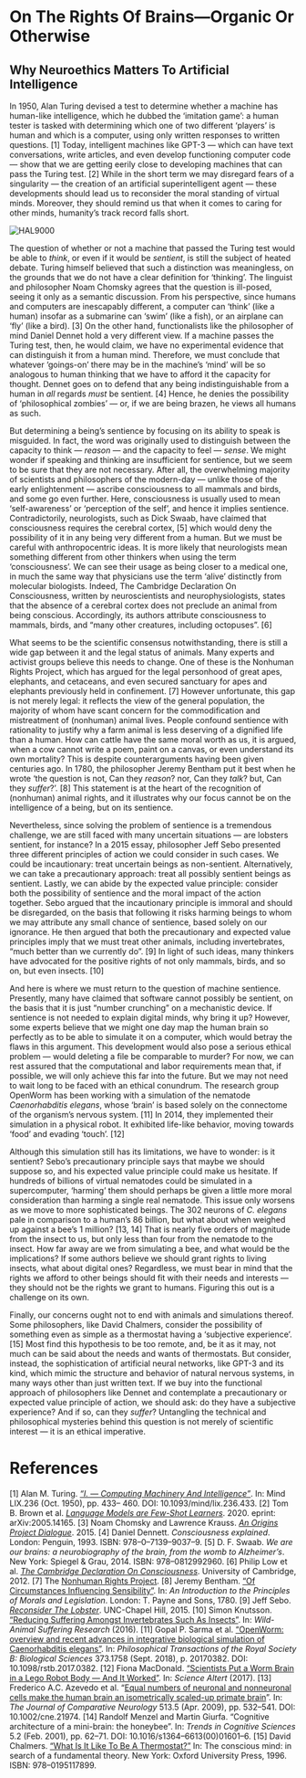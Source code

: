 On The Rights Of Brains—Organic Or Otherwise
===
Why Neuroethics Matters To Artificial Intelligence
---

In 1950, Alan Turing devised a test to determine whether a machine has human-like intelligence, which he dubbed the ‘imitation game’: a human tester is tasked with determining which one of two different ‘players’ is human and which is a computer, using only written responses to written questions. [1] Today, intelligent machines like GPT-3 — which can have text conversations, write articles, and even develop functioning computer code — show that we are getting eerily close to developing machines that can pass the Turing test. [2] While in the short term we may disregard fears of a singularity — the creation of an artificial superintelligent agent — these developments should lead us to reconsider the moral standing of virtual minds. Moreover, they should remind us that when it comes to caring for other minds, humanity’s track record falls short.

![HAL9000](https://miro.medium.com/max/3600/1*hRRLnrJODSlC2Er2AhIqNg.jpeg)

The question of whether or not a machine that passed the Turing test would be able to *think*, or even if it would be *sentient*, is still the subject of heated debate. Turing himself believed that such a distinction was meaningless, on the grounds that we do not have a clear definition for ‘thinking’. The linguist and philosopher Noam Chomsky agrees that the question is ill-posed, seeing it only as a semantic discussion. From his perspective, since humans and computers are inescapably different, a computer can ‘think’ (like a human) insofar as a submarine can ‘swim’ (like a fish), or an airplane can ‘fly’ (like a bird). [3] On the other hand, functionalists like the philosopher of mind Daniel Dennet hold a very different view. If a machine passes the Turing test, then, he would claim, we have no experimental evidence that can distinguish it from a human mind. Therefore, we must conclude that whatever ‘goings-on’ there may be in the machine’s ‘mind’ will be so analogous to human thinking that we have to afford it the capacity for thought. Dennet goes on to defend that any being indistinguishable from a human in *all* regards *must* be sentient. [4] Hence, he denies the possibility of ‘philosophical zombies’ — or, if we are being brazen, he views all humans as such.

But determining a being’s sentience by focusing on its ability to speak is misguided. In fact, the word was originally used to distinguish between the capacity to think — *reason* — and the capacity to feel — *sense*. We might wonder if speaking and thinking are insufficient for sentience, but we seem to be sure that they are not necessary. After all, the overwhelming majority of scientists and philosophers of the modern-day — unlike those of the early enlightenment — ascribe consciousness to all mammals and birds, and some go even further. Here, consciousness is usually used to mean ‘self-awareness’ or ‘perception of the self’, and hence it implies sentience. Contradictorily, neurologists, such as Dick Swaab, have claimed that consciousness requires the cerebral cortex, [5] which would deny the possibility of it in any being very different from a human. But we must be careful with anthropocentric ideas. It is more likely that neurologists mean something different from other thinkers when using the term ‘consciousness’. We can see their usage as being closer to a medical one, in much the same way that physicians use the term ‘alive’ distinctly from molecular biologists. Indeed, The Cambridge Declaration On Consciousness, written by neuroscientists and neurophysiologists, states that the absence of a cerebral cortex does not preclude an animal from being conscious. Accordingly, its authors attribute consciousness to mammals, birds, and “many other creatures, including octopuses”. [6]

What seems to be the scientific consensus notwithstanding, there is still a wide gap between it and the legal status of animals. Many experts and activist groups believe this needs to change. One of these is the Nonhuman Rights Project, which has argued for the legal personhood of great apes, elephants, and cetaceans, and even secured sanctuary for apes and elephants previously held in confinement. [7] However unfortunate, this gap is not merely legal: it reflects the view of the general population, the majority of whom have scant concern for the commodification and mistreatment of (nonhuman) animal lives. People confound sentience with rationality to justify why a farm animal is less deserving of a dignified life than a human. How can cattle have the same moral worth as us, it is argued, when a cow cannot write a poem, paint on a canvas, or even understand its own mortality? This is despite counterarguments having been given centuries ago. In 1780, the philosopher Jeremy Bentham put it best when he wrote ‘the question is not, Can they *reason*? nor, Can they *talk*? but, Can they *suffer*?’. [8] This statement is at the heart of the recognition of (nonhuman) animal rights, and it illustrates why our focus cannot be on the intelligence of a being, but on its sentience.

Nevertheless, since solving the problem of sentience is a tremendous challenge, we are still faced with many uncertain situations — are lobsters sentient, for instance? In a 2015 essay, philosopher Jeff Sebo presented three different principles of action we could consider in such cases. We could be incautionary: treat uncertain beings as non-sentient. Alternatively, we can take a precautionary approach: treat all possibly sentient beings as sentient. Lastly, we can abide by the expected value principle: consider both the possibility of sentience and the moral impact of the action together. Sebo argued that the incautionary principle is immoral and should be disregarded, on the basis that following it risks harming beings to whom we may attribute any small chance of sentience, based solely on our ignorance. He then argued that both the precautionary and expected value principles imply that we must treat other animals, including invertebrates, “much better than we currently do”. [9] In light of such ideas, many thinkers have advocated for the positive rights of not only mammals, birds, and so on, but even insects. [10]

And here is where we must return to the question of machine sentience. Presently, many have claimed that software cannot possibly be sentient, on the basis that it is just “number crunching” on a mechanistic device. If sentience is not needed to explain digital minds, why bring it up? However, some experts believe that we might one day map the human brain so perfectly as to be able to simulate it on a computer, which would betray the flaws in this argument. This development would also pose a serious ethical problem — would deleting a file be comparable to murder? For now, we can rest assured that the computational and labor requirements mean that, if possible, we will only achieve this far into the future. But we may not need to wait long to be faced with an ethical conundrum. The research group OpenWorm has been working with a simulation of the nematode *Caenorhabditis elegans*, whose ‘brain’ is based solely on the connectome of the organism’s nervous system. [11] In 2014, they implemented their simulation in a physical robot. It exhibited life-like behavior, moving towards ‘food’ and evading ‘touch’. [12]

Although this simulation still has its limitations, we have to wonder: is it sentient? Sebo’s precautionary principle says that maybe we should suppose so, and his expected value principle could make us hesitate. If hundreds of billions of virtual nematodes could be simulated in a supercomputer, ‘harming’ them should perhaps be given a little more moral consideration than harming a single real nematode. This issue only worsens as we move to more sophisticated beings. The 302 neurons of *C. elegans* pale in comparison to a human’s 86 billion, but what about when weighed up against a bee’s 1 million? [13, 14] That is nearly five orders of magnitude from the insect to us, but only less than four from the nematode to the insect. How far away are we from simulating a bee, and what would be the implications? If some authors believe we should grant rights to living insects, what about digital ones? Regardless, we must bear in mind that the rights we afford to other beings should fit with their needs and interests — they should not be the rights we grant to humans. Figuring this out is a challenge on its own.

Finally, our concerns ought not to end with animals and simulations thereof. Some philosophers, like David Chalmers, consider the possibility of something even as simple as a thermostat having a ‘subjective experience’. [15] Most find this hypothesis to be too remote, and, be it as it may, not much can be said about the needs and wants of thermostats. But consider, instead, the sophistication of artificial neural networks, like GPT-3 and its kind, which mimic the structure and behavior of natural nervous systems, in many ways other than just written text. If we buy into the functional approach of philosophers like Dennet and contemplate a precautionary or expected value principle of action, we should ask: do they have a subjective experience? And if so, can they *suffer*? Untangling the technical and philosophical mysteries behind this question is not merely of scientific interest — it is an ethical imperative.

# References
[1] Alan M. Turing. *[“I. — Computing Machinery And Intelligence”](https://doi.org/10.1093/mind/lix.236.433)*. In: Mind LIX.236 (Oct. 1950), pp. 433– 460. DOI: 10.1093/mind/lix.236.433.
[2] Tom B. Brown et al. *[Language Models are Few-Shot Learners](https://arxiv.org/abs/2005.14165)*. 2020. eprint: arXiv:2005.14165.
[3] Noam Chomsky and Lawrence Krauss. *[An Origins Project Dialogue](https://youtu.be/tbxp8ViBTu8?t=500)*. 2015.
[4] Daniel Dennett. *Consciousness explained*. London: Penguin, 1993. ISBN: 978–0–7139–9037–9.
[5] D. F. Swaab. *We are our brains: a neurobiography of the brain, from the womb to Alzheimer’s*. New York: Spiegel & Grau, 2014. ISBN: 978–0812992960.
[6] Philip Low et al. *[The Cambridge Declaration On Consciousness](http://fcmconference.org/img/CambridgeDeclarationOnConsciousness.pdf)*. University of Cambridge, 2012.
[7] The [Nonhuman Rights Project](https://www.nonhumanrights.org/).
[8] Jeremy Bentham. [“Of Circumstances Influencing Sensibility”](http://www.koeblergerhard.de/Fontes/BenthamJeremyMoralsandLegislation1789.pdf#page=90). In: *An Introduction to the Principles of Morals and Legislation*. London: T. Payne and Sons, 1780.
[9] Jeff Sebo. *[Reconsider The Lobster](https://jeffsebodotnet.files.wordpress.com/2015/07/reconsider-the-lobster.pdf)*. UNC-Chapel Hill, 2015.
[10] Simon Knutsson. [“Reducing Suffering Amongst Invertebrates Such As Insects”](https://was-research.org/writing-by-others/reducingsuffering-amongst-invertebrates-insects/). In: *Wild-Animal Suffering Research* (2016).
[11] Gopal P. Sarma et al. [“OpenWorm: overview and recent advances in integrative biological simulation of Caenorhabditis elegans”](https://doi.org/10.1098/rstb.2017.0382). In: *Philosophical Transactions of the Royal Society B: Biological Sciences* 373.1758 (Sept. 2018), p. 20170382. DOI: 10.1098/rstb.2017.0382.
[12] Fiona MacDonald. [“Scientists Put a Worm Brain in a Lego Robot Body — And It Worked”](https://www.sciencealert.com/scientists-put-worm-brain-in-legorobot-openworm-connectome). In: *Science Altert* (2017).
[13] Frederico A.C. Azevedo et al. “[Equal numbers of neuronal and nonneuronal cells make the human brain an isometrically scaled-up primate brain](https://doi.org/10.1002/cne.21974)”. In: *The Journal of Comparative Neurology* 513.5 (Apr. 2009), pp. 532–541. DOI: 10.1002/cne.21974.
[14] Randolf Menzel and Martin Giurfa. “Cognitive architecture of a mini-brain: the honeybee”. In: *Trends in Cognitive Sciences* 5.2 (Feb. 2001), pp. 62–71. DOI: 10.1016/s1364–6613(00)01601–6.
[15] David Chalmers. [“What Is It Like To Be A Thermostat?”](https://annakaharris.com/chalmers/) In: The conscious mind: in search of a fundamental theory. New York: Oxford University Press, 1996. ISBN: 978–0195117899.